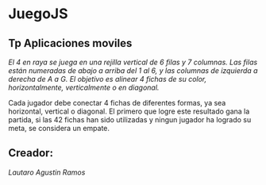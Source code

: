 # JuegoJS
## Tp Aplicaciones moviles
_El 4 en raya se juega en una rejilla vertical de 6 filas y 7 columnas. Las filas están numeradas de abajo a arriba del 1 al 6, y las columnas de izquierda a derecha de A a G. El objetivo es alinear 4 fichas de su color, horizontalmente, verticalmente o en diagonal._

Cada jugador debe conectar 4 fichas de diferentes formas, ya sea horizontal, vertical o diagonal. El primero que logre este resultado gana la partida, si las 42 fichas han sido utilizadas y ningun jugador ha logrado su meta, se considera un empate.

## Creador:
_Lautaro Agustin Ramos_ 
